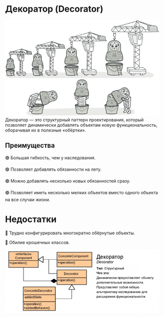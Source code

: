 # Декоратор (Decorator)

![img.png](img.png)
Декоратор — это структурный паттерн проектирования, который позволяет динамически добавлять объектам новую функциональность, оборачивая их в полезные «обёртки».

## Преимущества
🟢 Большая гибкость, чем у наследования.

🟢 Позволяет добавлять обязанности на лету.

🟢 Можно добавлять несколько новых обязанностей сразу.

🟢 Позволяет иметь несколько мелких объектов вместо одного объекта на все случаи жизни.

# Недостатки
🔴 Трудно конфигурировать многократно обёрнутые объекты. 

🔴 Обилие крошечных классов.

![img_1.png](img_1.png)